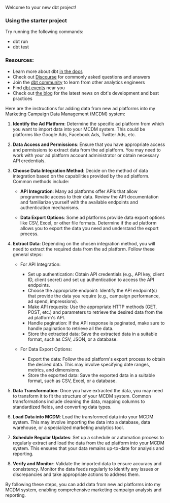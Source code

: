 Welcome to your new dbt project!

### Using the starter project

Try running the following commands:
- dbt run
- dbt test


### Resources:
- Learn more about dbt [in the docs](https://docs.getdbt.com/docs/introduction)
- Check out [Discourse](https://discourse.getdbt.com/) for commonly asked questions and answers
- Join the [dbt community](http://community.getbdt.com/) to learn from other analytics engineers
- Find [dbt events](https://events.getdbt.com) near you
- Check out [the blog](https://blog.getdbt.com/) for the latest news on dbt's development and best practices

Here are the instructions for adding data from new ad platforms into my Marketing Campaign Data Management (MCDM) system:

1. **Identify the Ad Platform**: Determine the specific ad platform from which you want to import data into your MCDM system. This could be platforms like Google Ads, Facebook Ads, Twitter Ads, etc.

2. **Data Access and Permissions**: Ensure that you have appropriate access and permissions to extract data from the ad platform. You may need to work with your ad platform account administrator or obtain necessary API credentials.

3. **Choose Data Integration Method**: Decide on the method of data integration based on the capabilities provided by the ad platform. Common methods include:

   - **API Integration**: Many ad platforms offer APIs that allow programmatic access to their data. Review the API documentation and familiarize yourself with the available endpoints and authentication mechanisms.

   - **Data Export Options**: Some ad platforms provide data export options like CSV, Excel, or other file formats. Determine if the ad platform allows you to export the data you need and understand the export process.

4. **Extract Data**: Depending on the chosen integration method, you will need to extract the required data from the ad platform. Follow these general steps:

   - For API Integration:
     - Set up authentication: Obtain API credentials (e.g., API key, client ID, client secret) and set up authentication to access the API endpoints.
     - Choose the appropriate endpoint: Identify the API endpoint(s) that provide the data you require (e.g., campaign performance, ad spend, impressions).
     - Make API requests: Use the appropriate HTTP methods (GET, POST, etc.) and parameters to retrieve the desired data from the ad platform's API.
     - Handle pagination: If the API response is paginated, make sure to handle pagination to retrieve all the data.
     - Store the extracted data: Save the extracted data in a suitable format, such as CSV, JSON, or a database.

   - For Data Export Options:
     - Export the data: Follow the ad platform's export process to obtain the desired data. This may involve specifying date ranges, metrics, and dimensions.
     - Store the exported data: Save the exported data in a suitable format, such as CSV, Excel, or a database.

5. **Data Transformation**: Once you have extracted the data, you may need to transform it to fit the structure of your MCDM system. Common transformations include cleaning the data, mapping columns to standardized fields, and converting data types.

6. **Load Data into MCDM**: Load the transformed data into your MCDM system. This may involve importing the data into a database, data warehouse, or a specialized marketing analytics tool.

7. **Schedule Regular Updates**: Set up a schedule or automation process to regularly extract and load the data from the ad platform into your MCDM system. This ensures that your data remains up-to-date for analysis and reporting.

8. **Verify and Monitor**: Validate the imported data to ensure accuracy and consistency. Monitor the data feeds regularly to identify any issues or discrepancies and take appropriate actions to address them.

By following these steps, you can add data from new ad platforms into my MCDM system, enabling comprehensive marketing campaign analysis and reporting.